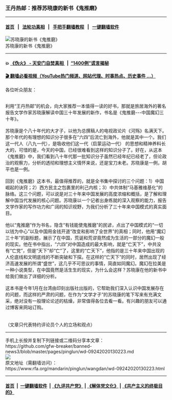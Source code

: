 ### 王丹热邮：推荐苏晓康的新书《鬼推磨》
------------------------

#### [首页](https://github.com/gfw-breaker/banned-news3/blob/master/README.md) &nbsp;&nbsp;|&nbsp;&nbsp; [法轮功真相](https://github.com/begood0513/basic/blob/master/README.md)  &nbsp;&nbsp;|&nbsp;&nbsp; [手把手翻墙教程](https://github.com/gfw-breaker/guides/wiki)  &nbsp;&nbsp;|&nbsp;&nbsp; [一键翻墙软件](https://github.com/gfw-breaker/nogfw/blob/master/README.md)  



<div id="headerimg">
 <img alt="苏晓康的新书《鬼推磨》" src="https://www.rfa.org/mandarin/pinglun/wangdan/wd-09242020130223.html/book.jpg/@@images/370c7ab6-39dd-463d-ac43-fa2a1b8ed09d.jpeg" title="苏晓康的新书《鬼推磨》"/>
 <div id="headerimgcontents">
  <div id="headerimgcaption">
   <span>
    苏晓康的新书《鬼推磨》
   </span>
   <!-- zoomattribute -->
  </div>
  <!-- headerimgcaption -->
 </div>
 <!-- headerimagecontents -->
</div>

<hr/>


#### 💥 [《伪火》 - 天安门自焚真相 ](http://158.247.195.190:10000/videos/blog/weihuo.html)&nbsp; |&nbsp; [“1400例”谎言揭秘  ](http://158.247.195.190:10000/videos/blog/jiexi1400.html)

#### [ 🎬  翻墙必看视频（YouTube热门频道、网站代理、时事热点、历史事件 ...）](https://github.com/gfw-breaker/links/blob/master/banned.md)

<div id="storytext">
 <div>
  <div class="slot_header">
  </div>
 </div>
 <p>
  各位听众朋友：
  <br/>
  <br/>
 </p>
 <p>
  利用“王丹热邮”的机会，向大家推荐一本值得一读的好书，那就是旅居海外的著名报告文学作家苏晓康解读中国三十年发展的新作，书名是《鬼推磨---中国魔幻三十年》。
  <br/>
  <br/>
  苏晓康是个八十年代的大才子，以他为总撰稿人的电视政论片《河殇》名满天下。那个年代的有理想的知识分子很多在“六四”后流亡到海外，他就是其中一个。我们这一代人（八九一代），是吸收他们这一代（启蒙运动一代） 的思想和精神养料长大的，可惜的是，今天的中国，已经很难看到这样的知识分子了。好在，从这本《鬼推磨》中，我们看到八十年代那一批知识分子虽然已经年纪已经老了，但论政治的观察力，分析的透彻和理想主义情怀来说，还是宝刀未老。苏晓康是一例，胡平也是一例。
  <br/>
  <br/>
  回到《鬼推磨》这本书，最值得推荐的，就是全书集中探讨的三个问题：1）中国崛起的诀窍；2）西方民主之包裹里的利己内核；3）中共体制“马基雅维基化”的脉络。这三个问题，可以说是对三十年来中国发展的高度浓缩和概括，是了解和理解中国当代发展的核心问题。苏晓康以一个记者出身练就的深入观察的能力，报告文学作家的写作功力和广阔的知识视野，为我们分析了三十年来中国模式的真实面目。
  <br/>
  <br/>
  他以“鬼推磨”作为书名，隐含“有钱能使鬼推磨”的民谚，点出了中国模式的“一切以钱为中心”以及中国用金钱开道“改变和影响了全世界”的真相；同时，他用“魔幻三十年”的副标题，展示了在中国，荒诞和荒谬竟然成为生活的一部分的魔幻一般的现实。他在书中指出，“六四”对中国造成的最大影响，就是“亡天下”，中共没有“亡党”，但是“天下”却“亡”了，这里的“亡天下”，他指的是三十年来中国出现的人伦底线和文明底线的不断突破和下探。在这样的“亡天下”的同时，居然出现了经济高速发展的所谓“盛世”，这几乎不可思议的事情，简直如同魔幻。魔幻在拉美是一种小说类型，在中国竟然是活生生的现实，为什么会这样？苏晓康在他的新书中给我们做出了详细的分析。
  <br/>
  <br/>
  这本书是今年1月在台湾由印刻出版社出版的，它帮助我们深入认识中国发展存在的问题，而这样的严肃的问题，在作为“文学才子”的苏晓康的笔下写来有充满文采，绝对没有一般理论论述的枯燥，非常值得各位去看一看。有兴趣的朋友可以通过博客来网站订购。
  <br/>
  <br/>
  <br/>
  （文章只代表特约评论员个人的立场和观点）
 </p>
</div>

<hr/>
手机上长按并复制下列链接或二维码分享本文章：<br/>
https://github.com/gfw-breaker/banned-news3/blob/master/pages/pinglun/wd-09242020130223.md <br/>
<a href='https://github.com/gfw-breaker/banned-news3/blob/master/pages/pinglun/wd-09242020130223.md'><img src='https://github.com/gfw-breaker/banned-news3/blob/master/pages/pinglun/wd-09242020130223.md.png'/></a> <br/>
原文地址（需翻墙访问）：https://www.rfa.org/mandarin/pinglun/wangdan/wd-09242020130223.html


------------------------
#### [首页](https://github.com/gfw-breaker/banned-news3/blob/master/README.md) &nbsp;|&nbsp; [一键翻墙软件](https://github.com/gfw-breaker/nogfw/blob/master/README.md) &nbsp;| [《九评共产党》](https://github.com/gfw-breaker/9ping.md/blob/master/README.md#九评之一评共产党是什么) | [《解体党文化》](https://github.com/gfw-breaker/jtdwh.md/blob/master/README.md) | [《共产主义的终极目的》](https://github.com/gfw-breaker/gczydzjmd.md/blob/master/README.md)


<img src='http://gfw-breaker.win/banned-news3/pages/pinglun/wd-09242020130223.md' width='0px' height='0px'/>